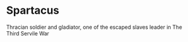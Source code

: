 # Spartacus
Thracian soldier and gladiator, one of the escaped slaves leader in The Third Servile War

